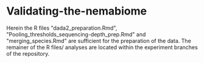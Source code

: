 # Validating-the-nemabiome
Herein the R files "dada2_preparation.Rmd", "Pooling_thresholds_sequencing-depth_prep.Rmd" and "merging_species.Rmd" are sufficient for the preparation of the data. The remainer of the R files/ analyses are located within the experiment branches of the repository. 
